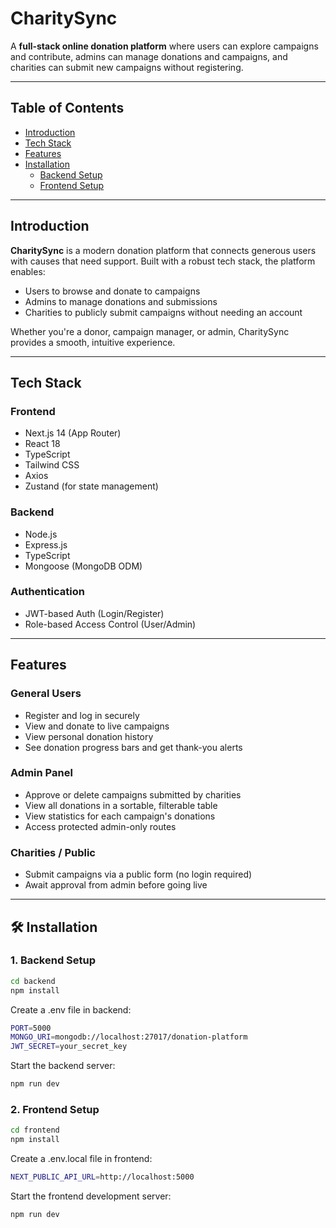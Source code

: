 #  CharitySync

A **full-stack online donation platform** where users can explore campaigns and contribute, admins can manage donations and campaigns, and charities can submit new campaigns without registering.

---

##  Table of Contents

- [Introduction](#introduction)
- [Tech Stack](#tech-stack)
- [Features](#features)
- [Installation](#installation)
  - [Backend Setup](#1-backend-setup)
  - [Frontend Setup](#2-frontend-setup)

---

##  Introduction

**CharitySync** is a modern donation platform that connects generous users with causes that need support. Built with a robust tech stack, the platform enables:
- Users to browse and donate to campaigns
- Admins to manage donations and submissions
- Charities to publicly submit campaigns without needing an account

Whether you're a donor, campaign manager, or admin, CharitySync provides a smooth, intuitive experience.

---

##  Tech Stack

###  Frontend
- Next.js 14 (App Router)
- React 18
- TypeScript
- Tailwind CSS
- Axios
- Zustand (for state management)

###  Backend
- Node.js
- Express.js
- TypeScript
- Mongoose (MongoDB ODM)

###  Authentication
- JWT-based Auth (Login/Register)
- Role-based Access Control (User/Admin)

---

##  Features

###  General Users
- Register and log in securely
- View and donate to live campaigns
- View personal donation history
- See donation progress bars and get thank-you alerts

###  Admin Panel
- Approve or delete campaigns submitted by charities
- View all donations in a sortable, filterable table
- View statistics for each campaign's donations
- Access protected admin-only routes

###  Charities / Public
- Submit campaigns via a public form (no login required)
- Await approval from admin before going live

---

## 🛠 Installation

### 1.  Backend Setup

```bash
cd backend
npm install
```
Create a .env file in backend:

```bash
PORT=5000
MONGO_URI=mongodb://localhost:27017/donation-platform
JWT_SECRET=your_secret_key
```
Start the backend server:

```bash
npm run dev
```

### 2.  Frontend Setup

```bash
cd frontend
npm install
```

Create a .env.local file in frontend:

```bash
NEXT_PUBLIC_API_URL=http://localhost:5000
```

Start the frontend development server:

```bash
npm run dev
```


